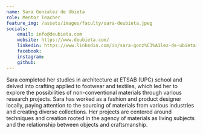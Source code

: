 ```yaml
---
name: Sara Gonzalez de Ubieta
role: Mentor Teacher
feature_img: /assets/images/faculty/sara-deubieta.jpeg
socials:
    email: info@deubieta.com
    website: https://www.deubieta.com/
    linkedin: https://www.linkedin.com/in/sara-gonz%C3%A1lez-de-ubieta-oliveros-b68058177/
    facebook:
    instagram:
    github:
---
```


Sara completed her studies in architecture at ETSAB (UPC) school and delved into crafting applied to footwear and textiles, which led her to explore the possibilities of non-conventional materials through various research projects. Sara has worked as a fashion and product designer locally, paying attention to the sourcing of materials from various industries and creating diverse collections. Her projects are centered around techniques and creation rooted in the agency of materials as living subjects and the relationship between objects and craftsmanship.
